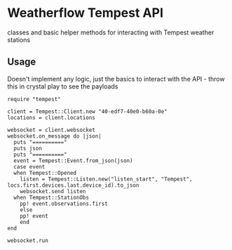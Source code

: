 # Weatherflow Tempest API

classes and basic helper methods for interacting with Tempest weather stations

## Usage

Doesn't implement any logic, just the basics to interact with the API - throw this in crystal play to see the payloads

```crystal
require "tempest"

client = Tempest::Client.new "40-edf7-40e0-b60a-0e"
locations = client.locations

websocket = client.websocket
websocket.on_message do |json|
  puts "=========="
  puts json
  puts "=========="
  event = Tempest::Event.from_json(json)
  case event
  when Tempest::Opened
  	listen = Tempest::Listen.new("listen_start", "Tempest", locs.first.devices.last.device_id).to_json
    websocket.send listen
  when Tempest::StationObs
  	pp! event.observations.first
	else
  	pp! event
	end
end

websocket.run
```
